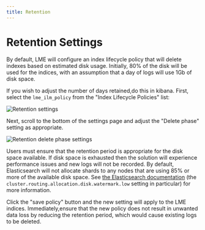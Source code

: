 ```yaml
---
title: Retention
---
```

# Retention Settings

By default, LME will configure an index lifecycle policy that will delete
indexes based on estimated disk usage. Initially, 80% of the disk will be used
for the indices, with an assumption that a day of logs will use 1Gb of disk
space.

If you wish to adjust the number of days retained,do this in kibana.
First, select the `lme_ilm_policy` from the "Index Lifecycle Policies"
list:

![Retention settings](/docs/imgs/retention_pics/retention_1.png)

Next, scroll to the bottom of the settings page and adjust the "Delete phase"
setting as appropriate.

![Retention delete phase settings](/docs/imgs/extra_beats_pics/update-retention.png)

Users must ensure that the retention period is appropriate for the
disk space available. If disk space is exhausted then the solution will
experience performance issues and new logs will not be recorded. By default,
Elasticsearch will not allocate shards to any nodes that are using 85% or more
of the available disk space. See [the Elasticsearch
documentation](https://www.elastic.co/guide/en/elasticsearch/reference/current/disk-allocator.html)
(the `cluster.routing.allocation.disk.watermark.low` setting in particular) for
more information.

Click the "save policy" button and the new setting will apply to the LME indices.
Immediately,ensure that the new policy does not result in unwanted data loss by
reducing the retention period, which would cause existing logs to be deleted.

